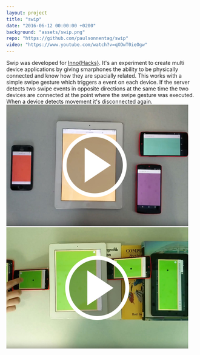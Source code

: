 ```yaml
---
layout: project
title: "swip"
date: "2016-06-12 00:00:00 +0200"
background: "assets/swip.png"
repo: "https://github.com/paulsonnentag/swip"
video: "https://www.youtube.com/watch?v=qXOwT0ieOgw"
---
```


<div class="project-description">
Swip was developed for <a href="http://www.inno-hacks.de/">Inno{Hacks}</a>. It's an experiment to create multi
device applications by giving smarphones the ability to be physically connected and know how they are spacially related.
This works with a simple swipe gesture which triggers a event on each device. If the server
detects two swipe events in opposite directions at the same time the two devices are
connected at the point where the swipe gesture was executed. When a device detects movement
it's disconnected again.
</div>

<div class="image-list">
  <a href="https://www.youtube.com/watch?v=qXOwT0ieOgw"><img src="assets/swip-thumbnail-1.jpg"></a>
  <a href="https://www.youtube.com/watch?v=ZE0gxa-p8HY"><img src="assets/swip-thumbnail-2.jpg"></a>
</div>
